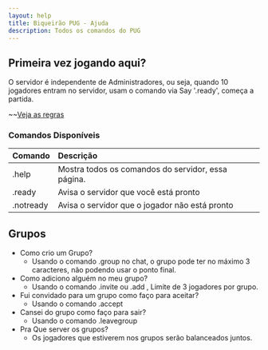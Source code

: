 ```yaml
---
layout: help
title: Biqueirão PUG - Ajuda
description: Todos os comandos do PUG
---
```


## Primeira vez jogando aqui?
O servidor é independente de Administradores, ou seja, quando 10 jogadores entram no servidor, usam o comando via Say '.ready', começa a partida.
<br>

~~[Veja as regras](#regras)

### Comandos Disponíveis

| Comando        | Descrição                             |
|:-------------|:------------------|
| .help        | Mostra todos os comandos do servidor, essa página. |
| .ready       | Avisa o servidor que você está pronto |
| .notready    | Avisa o servidor que o jogador não está pronto |

## Grupos
- Como crio um Grupo?
  - Usando o comando .group <tag> no chat, o grupo pode ter no máximo 3 caracteres, não podendo usar o ponto final.
- Como adiciono alguém no meu grupo?
  - Usando o comando .invite ou .add <nick do jogador>, Limite de 3 jogadores por grupo.
- Fui convidado para um grupo como faço para aceitar?
  - Usando o comando .accept
- Cansei do grupo como faço para sair?
  - Usando o comando .leavegroup
- Pra Que server os grupos?
  - Os jogadores que estiverem nos grupos serão balanceados juntos. 

